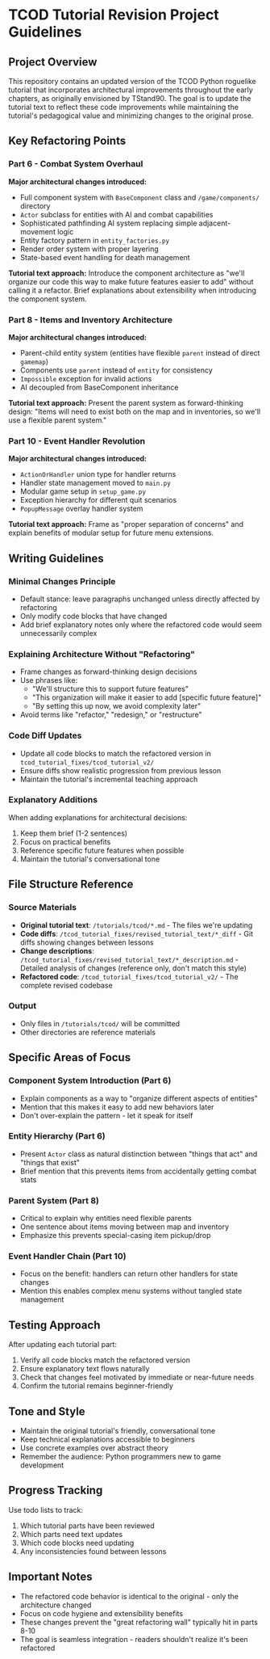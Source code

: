 # TCOD Tutorial Revision Project Guidelines

## Project Overview
This repository contains an updated version of the TCOD Python roguelike tutorial that incorporates architectural improvements throughout the early chapters, as originally envisioned by TStand90. The goal is to update the tutorial text to reflect these code improvements while maintaining the tutorial's pedagogical value and minimizing changes to the original prose.

## Key Refactoring Points

### Part 6 - Combat System Overhaul
**Major architectural changes introduced:**
- Full component system with `BaseComponent` class and `/game/components/` directory
- `Actor` subclass for entities with AI and combat capabilities  
- Sophisticated pathfinding AI system replacing simple adjacent-movement logic
- Entity factory pattern in `entity_factories.py`
- Render order system with proper layering
- State-based event handling for death management

**Tutorial text approach:** Introduce the component architecture as "we'll organize our code this way to make future features easier to add" without calling it a refactor. Brief explanations about extensibility when introducing the component system.

### Part 8 - Items and Inventory Architecture
**Major architectural changes introduced:**
- Parent-child entity system (entities have flexible `parent` instead of direct `gamemap`)
- Components use `parent` instead of `entity` for consistency
- `Impossible` exception for invalid actions
- AI decoupled from BaseComponent inheritance

**Tutorial text approach:** Present the parent system as forward-thinking design: "Items will need to exist both on the map and in inventories, so we'll use a flexible parent system."

### Part 10 - Event Handler Revolution
**Major architectural changes introduced:**
- `ActionOrHandler` union type for handler returns
- Handler state management moved to `main.py`
- Modular game setup in `setup_game.py`
- Exception hierarchy for different quit scenarios
- `PopupMessage` overlay handler system

**Tutorial text approach:** Frame as "proper separation of concerns" and explain benefits of modular setup for future menu extensions.

## Writing Guidelines

### Minimal Changes Principle
- Default stance: leave paragraphs unchanged unless directly affected by refactoring
- Only modify code blocks that have changed
- Add brief explanatory notes only where the refactored code would seem unnecessarily complex

### Explaining Architecture Without "Refactoring"
- Frame changes as forward-thinking design decisions
- Use phrases like:
  - "We'll structure this to support future features"
  - "This organization will make it easier to add [specific future feature]"
  - "By setting this up now, we avoid complexity later"
- Avoid terms like "refactor," "redesign," or "restructure"

### Code Diff Updates
- Update all code blocks to match the refactored version in `tcod_tutorial_fixes/tcod_tutorial_v2/`
- Ensure diffs show realistic progression from previous lesson
- Maintain the tutorial's incremental teaching approach

### Explanatory Additions
When adding explanations for architectural decisions:
1. Keep them brief (1-2 sentences)
2. Focus on practical benefits
3. Reference specific future features when possible
4. Maintain the tutorial's conversational tone

## File Structure Reference

### Source Materials
- **Original tutorial text**: `/tutorials/tcod/*.md` - The files we're updating
- **Code diffs**: `/tcod_tutorial_fixes/revised_tutorial_text/*_diff` - Git diffs showing changes between lessons
- **Change descriptions**: `/tcod_tutorial_fixes/revised_tutorial_text/*_description.md` - Detailed analysis of changes (reference only, don't match this style)
- **Refactored code**: `/tcod_tutorial_fixes/tcod_tutorial_v2/` - The complete revised codebase

### Output
- Only files in `/tutorials/tcod/` will be committed
- Other directories are reference materials

## Specific Areas of Focus

### Component System Introduction (Part 6)
- Explain components as a way to "organize different aspects of entities"
- Mention that this makes it easy to add new behaviors later
- Don't over-explain the pattern - let it speak for itself

### Entity Hierarchy (Part 6)
- Present `Actor` class as natural distinction between "things that act" and "things that exist"
- Brief mention that this prevents items from accidentally getting combat stats

### Parent System (Part 8)
- Critical to explain why entities need flexible parents
- One sentence about items moving between map and inventory
- Emphasize this prevents special-casing item pickup/drop

### Event Handler Chain (Part 10)
- Focus on the benefit: handlers can return other handlers for state changes
- Mention this enables complex menu systems without tangled state management

## Testing Approach
After updating each tutorial part:
1. Verify all code blocks match the refactored version
2. Ensure explanatory text flows naturally
3. Check that changes feel motivated by immediate or near-future needs
4. Confirm the tutorial remains beginner-friendly

## Tone and Style
- Maintain the original tutorial's friendly, conversational tone
- Keep technical explanations accessible to beginners
- Use concrete examples over abstract theory
- Remember the audience: Python programmers new to game development

## Progress Tracking
Use todo lists to track:
1. Which tutorial parts have been reviewed
2. Which parts need text updates
3. Which code blocks need updating
4. Any inconsistencies found between lessons

## Important Notes
- The refactored code behavior is identical to the original - only the architecture changed
- Focus on code hygiene and extensibility benefits
- These changes prevent the "great refactoring wall" typically hit in parts 8-10
- The goal is seamless integration - readers shouldn't realize it's been refactored